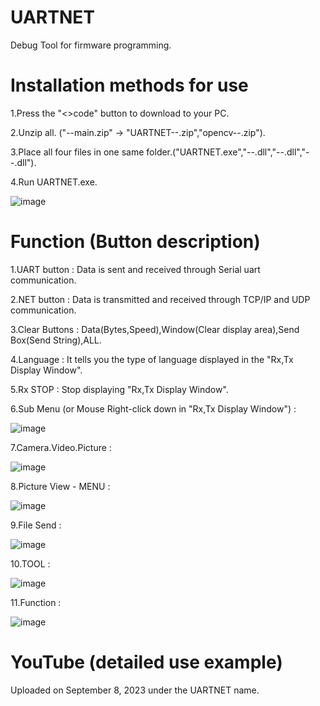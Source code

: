 # UARTNET
  Debug Tool for firmware programming.
# Installation methods for use
  1.Press the "<>code" button to download to your PC.
  
  2.Unzip all. ("--main.zip" → "UARTNET--.zip","opencv--.zip").
  
  3.Place all four files in one same folder.("UARTNET.exe","--.dll","--.dll","--.dll").
  
  4.Run UARTNET.exe.
  
  ![image](https://github.com/MyJungSeYoung/UARTNET/assets/144007480/5ce3ef01-1efc-4d7c-af4b-06eb9e39b0e6)
  
# Function (Button description)
  1.UART button : Data is sent and received through Serial uart communication.
  
  2.NET button  : Data is transmitted and received through TCP/IP and UDP communication.
  
  3.Clear Buttons : Data(Bytes,Speed),Window(Clear display area),Send Box(Send String),ALL.
  
  4.Language : It tells you the type of language displayed in the "Rx,Tx Display Window".
  
  5.Rx STOP : Stop displaying "Rx,Tx Display Window".
  
  6.Sub Menu (or Mouse Right-click down in "Rx,Tx Display Window") :
  
  ![image](https://github.com/MyJungSeYoung/UARTNET/assets/144007480/1a1f5270-0550-45a6-918e-447c55ed07a7)
  
  7.Camera.Video.Picture :
  
  ![image](https://github.com/MyJungSeYoung/UARTNET/assets/144007480/c6cf3128-29b6-434b-b7ce-ae4e1a9a1a94)
  
  8.Picture View - MENU :
  
  ![image](https://github.com/MyJungSeYoung/UARTNET/assets/144007480/10303bca-e529-4b9b-8922-8368e60a2f65)
  
  9.File Send :
  
  ![image](https://github.com/MyJungSeYoung/UARTNET/assets/144007480/c332a592-a4e0-488e-8c75-af4858342eb2)
  
  10.TOOL :
  
  ![image](https://github.com/MyJungSeYoung/UARTNET/assets/144007480/1308edd3-5c4f-4c37-a518-ad289f76d90e)
  
  11.Function :
  
  ![image](https://github.com/MyJungSeYoung/UARTNET/assets/144007480/f5bef2ee-6f5e-4a77-b3de-9d33cf423b1e)
  
# YouTube (detailed use example)
  Uploaded on September 8, 2023 under the UARTNET name.
